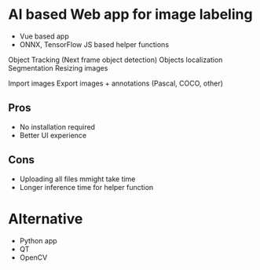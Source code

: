 # AI based Web app for image labeling

- Vue based app
- ONNX, TensorFlow JS based helper functions

Object Tracking (Next frame object detection)
Objects localization
Segmentation
Resizing images

Import images
Export images + annotations (Pascal, COCO, other)

## Pros

* No installation required
* Better UI experience

## Cons

* Uploading all files mmight take time
* Longer inference time for helper function

# Alternative

- Python app
- QT
- OpenCV 